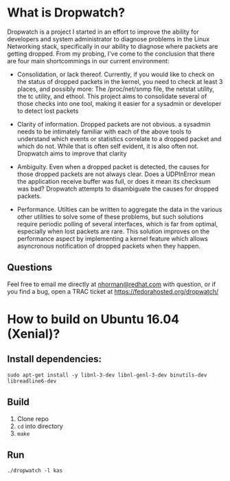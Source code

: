 # What is Dropwatch?

Dropwatch is a project I started in an effort to improve the ability for
developers and system administrator to diagnose problems in the Linux Networking
stack, specifically in our ability to diagnose where packets are getting
dropped.  From my probing, I've come to the conclusion that there are four main
shortcommings in our current environment:

* Consolidation, or lack thereof.  Currently, if you would like to check on the
status of dropped packets in the kernel, you need to check at least 3 places,
and possibly more: The /proc/net/snmp file, the netstat utility, the tc utility,
and ethool.  This project aims to consolidate several of those checks into one
tool, making it easier for a sysadmin or developer to detect lost packets
 
* Clarity of information.  Dropped packets are not obvious.  a sysadmin needs
to be intimately familiar with each of the above tools to understand which
events or statistics correlate to a dropped packet and which do not.  While that
is often self evident, it is also often not.  Dropwatch aims to improve that
clarity

* Ambiguity.  Even when a dropped packet is detected, the causes for those
dropped packets are not always clear.  Does a UDPInError mean the application
receive buffer was full, or does it mean its checksum was bad?  Dropwatch
attempts to disambiguate the causes for dropped packets.

* Performance.  Utilties can be written to aggregate the data in the various
other utilities to solve some of these problems, but such solutions require
periodic polling of several interfaces, which is far from optimal, especially
when lost packets are rare.  This solution improves on the performance aspect by
implementing a kernel feature which allows asyncronous notification of dropped
packets when they happen.

## Questions

Feel free to email me directly at nhorman@redhat.com with question, or if you
find a bug, open a TRAC ticket at https://fedorahosted.org/dropwatch/

# How to build on Ubuntu 16.04 (Xenial)?

## Install dependencies:
```sudo apt-get install -y libnl-3-dev libnl-genl-3-dev binutils-dev libreadline6-dev```

## Build

1. Clone repo
2. `cd` into directory
3. `make`

## Run

```./dropwatch -l kas```

